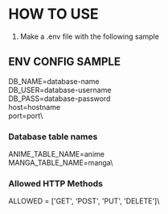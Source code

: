 # HOW TO USE
1. Make a .env file with the following sample
## ENV CONFIG SAMPLE

DB_NAME=database-name \
DB_USER=database-username \
DB_PASS=database-password \
host=hostname \
port=port\

### Database table names

ANIME_TABLE_NAME=anime \
MANGA_TABLE_NAME=manga\

### Allowed HTTP Methods
ALLOWED = ['GET', 'POST', 'PUT', 'DELETE']\